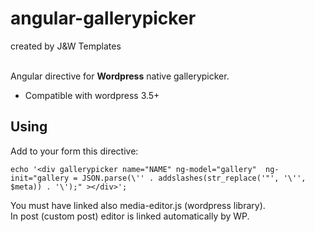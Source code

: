angular-gallerypicker 
=================
created by J&W Templates

<br>
Angular directive for <b>Wordpress</b> native gallerypicker.

* Compatible with wordpress 3.5+

Using
-----
Add to your form this directive:

```echo '<div gallerypicker name="NAME" ng-model="gallery"  ng-init="gallery = JSON.parse(\'' . addslashes(str_replace('"', '\'', $meta)) . '\');" ></div>';```

You must have linked also media-editor.js (wordpress library).  
In post (custom post) editor is linked automatically by WP.
